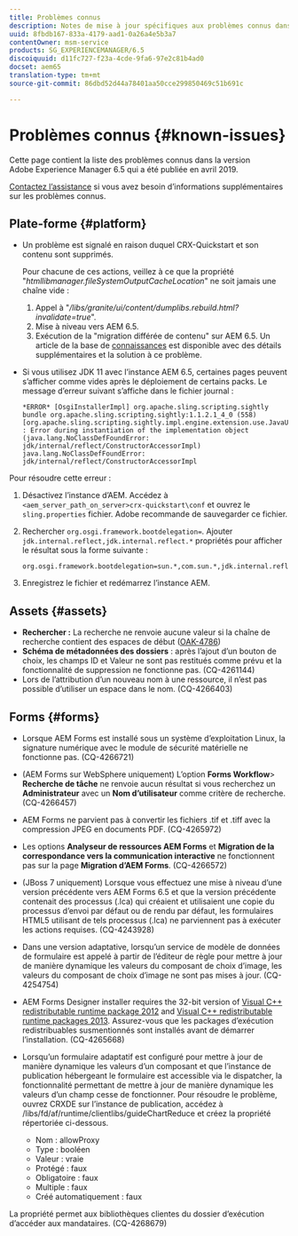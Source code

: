 ```yaml
---
title: Problèmes connus
description: Notes de mise à jour spécifiques aux problèmes connus dans Adobe Experience Manager 6.5
uuid: 8fbdb167-833a-4179-aad1-0a26a4e5b3a7
contentOwner: msm-service
products: SG_EXPERIENCEMANAGER/6.5
discoiquuid: d11fc727-f23a-4cde-9fa6-97e2c81b4ad0
docset: aem65
translation-type: tm+mt
source-git-commit: 86dbd52d44a78401aa50cce299850469c51b691c

---
```



# Problèmes connus {#known-issues}

Cette page contient la liste des problèmes connus dans la version Adobe Experience Manager 6.5 qui a été publiée en avril 2019.

[Contactez l’assistance](https://helpx.adobe.com/support/experience-manager.html) si vous avez besoin d’informations supplémentaires sur les problèmes connus.

## Plate-forme {#platform}

* Un problème est signalé en raison duquel CRX-Quickstart et son contenu sont supprimés.

   Pour chacune de ces actions, veillez à ce que la propriété &quot;*htmllibmanager.fileSystemOutputCacheLocation*&quot; ne soit jamais une chaîne vide :

   1. Appel à &quot;*/libs/granite/ui/content/dumplibs.rebuild.html?invalidate=true*&quot;.
   2. Mise à niveau vers AEM 6.5.
   3. Exécution de la &quot;migration différée de contenu&quot; sur AEM 6.5.
   Un article de la base de [connaissances](https://helpx.adobe.com/experience-manager/kb/avoid-crx-quickstart-deletion-in-aem-6-5.html) est disponible avec des détails supplémentaires et la solution à ce problème.

* Si vous utilisez JDK 11 avec l’instance AEM 6.5, certaines pages peuvent s’afficher comme vides après le déploiement de certains packs. Le message d’erreur suivant s’affiche dans le fichier journal :

   ```
   *ERROR* [OsgiInstallerImpl] org.apache.sling.scripting.sightly bundle org.apache.sling.scripting.sightly:1.1.2.1_4_0 (558)[org.apache.sling.scripting.sightly.impl.engine.extension.use.JavaUseProvider(3345)] : Error during instantiation of the implementation object (java.lang.NoClassDefFoundError: jdk/internal/reflect/ConstructorAccessorImpl)
   java.lang.NoClassDefFoundError: jdk/internal/reflect/ConstructorAccessorImpl
   ```

Pour résoudre cette erreur :

1. Désactivez l’instance d’AEM. Accédez à `<aem_server_path_on_server>crx-quickstart\conf` et ouvrez le `sling.properties` fichier. Adobe recommande de sauvegarder ce fichier.

2. Rechercher `org.osgi.framework.bootdelegation=`. Ajouter `jdk.internal.reflect,jdk.internal.reflect.*` propriétés pour afficher le résultat sous la forme suivante :

   ```
   org.osgi.framework.bootdelegation=sun.*,com.sun.*,jdk.internal.reflect,jdk.internal.reflect.*
   ```

3. Enregistrez le fichier et redémarrez l’instance AEM.

## Assets {#assets}

* **Rechercher :** La recherche ne renvoie aucune valeur si la chaîne de recherche contient des espaces de début ([OAK-4786](https://issues.apache.org/jira/browse/OAK-4786))
* **Schéma de métadonnées des dossiers** : après l’ajout d’un bouton de choix, les champs ID et Valeur ne sont pas restitués comme prévu et la fonctionnalité de suppression ne fonctionne pas. (CQ-4261144)
* Lors de l’attribution d’un nouveau nom à une ressource, il n’est pas possible d’utiliser un espace dans le nom. (CQ-4266403)

## Forms {#forms}

* Lorsque AEM Forms est installé sous un système d’exploitation Linux, la signature numérique avec le module de sécurité matérielle ne fonctionne pas. (CQ-4266721)
* (AEM Forms sur WebSphere uniquement) L’option **Forms Workflow**> **Recherche de tâche** ne renvoie aucun résultat si vous recherchez un **Administrateur** avec un **Nom d’utilisateur** comme critère de recherche. (CQ-4266457)

* AEM Forms ne parvient pas à convertir les fichiers .tif et .tiff avec la compression JPEG en documents PDF. (CQ-4265972)
* Les options **Analyseur de ressources AEM Forms** et **Migration de la correspondance vers la communication interactive** ne fonctionnent pas sur la page **Migration d’AEM Forms**. (CQ-4266572)

* (JBoss 7 uniquement) Lorsque vous effectuez une mise à niveau d’une version précédente vers AEM Forms 6.5 et que la version précédente contenait des processus (.lca) qui créaient et utilisaient une copie du processus d’envoi par défaut ou de rendu par défaut, les formulaires HTML5 utilisant de tels processus (.lca) ne parviennent pas à exécuter les actions requises. (CQ-4243928)
* Dans une version adaptative, lorsqu’un service de modèle de données de formulaire est appelé à partir de l’éditeur de règle pour mettre à jour de manière dynamique les valeurs du composant de choix d’image, les valeurs du composant de choix d’image ne sont pas mises à jour. (CQ-4254754)
* AEM Forms Designer installer requires the 32-bit version of [Visual C++ redistributable runtime package 2012](https://support.microsoft.com/en-in/help/2977003/the-latest-supported-visual-c-downloads) and [Visual C++ redistributable runtime packages 2013](https://support.microsoft.com/en-in/help/3179560/update-for-visual-c-2013-and-visual-c-redistributable-package). Assurez-vous que les packages d’exécution redistribuables susmentionnés sont installés avant de démarrer l’installation. (CQ-4265668)

* Lorsqu’un formulaire adaptatif est configuré pour mettre à jour de manière dynamique les valeurs d’un composant et que l’instance de publication hébergeant le formulaire est accessible via le dispatcher, la fonctionnalité permettant de mettre à jour de manière dynamique les valeurs d’un champ cesse de fonctionner. Pour résoudre le problème, ouvrez CRXDE sur l’instance de publication, accédez à /libs/fd/af/runtime/clientlibs/guideChartReduce et créez la propriété répertoriée ci-dessous. 

   * Nom : allowProxy
   * Type : booléen
   * Valeur : vraie
   * Protégé : faux
   * Obligatoire : faux
   * Multiple : faux
   * Créé automatiquement : faux 

La propriété permet aux bibliothèques clientes du dossier d’exécution d’accéder aux mandataires. (CQ-4268679)

